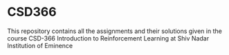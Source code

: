 # CSD366
This repository contains all the assignments and their solutions given in the course CSD-366 Introduction to Reinforcement Learning at Shiv Nadar Institution of Eminence
